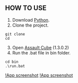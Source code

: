 ## HOW TO USE
1. Download [Python](https://www.python.org/downloads/).
2. Clone the project.
```
git clone
cd
```
3. Open [Assault Cube](https://assault.cubers.net/download.html) (1.3.0.2)
4. Run the .bat file in bin folder.
```
cd bin
.\run.bat
```
[!App screenshot](screenshot.png)
[!App screenshot](screenshot2.png)